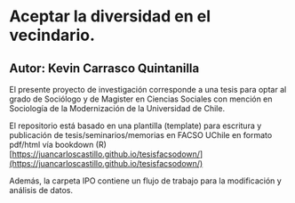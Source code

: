 # Aceptar la diversidad en el vecindario.
## Autor: Kevin Carrasco Quintanilla

El presente proyecto de investigación corresponde a una tesis para optar al grado de Sociólogo y de Magister en Ciencias Sociales con mención en Sociología de la Modernización de la Universidad de Chile.

El repositorio está basado en una plantilla (template) para escritura y publicación de tesis/seminarios/memorias en FACSO UChile en formato pdf/html vía bookdown  (R)
[https://juancarloscastillo.github.io/tesisfacsodown/](https://juancarloscastillo.github.io/tesisfacsodown/)

Además, la carpeta IPO contiene un flujo de trabajo para la modificación y análisis de datos.
